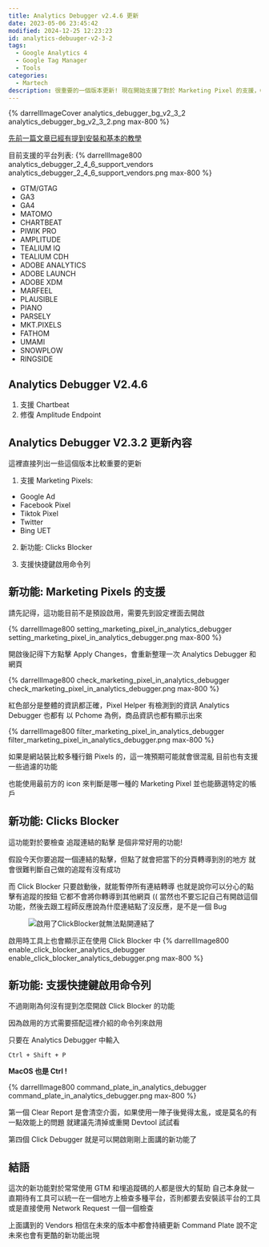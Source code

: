 ```yaml
---
title: Analytics Debugger v2.4.6 更新 
date: 2023-05-06 23:45:42
modified: 2024-12-25 12:23:23
id: analytics-debuuger-v2-3-2
tags:
  - Google Analytics 4
  - Google Tag Manager
  - Tools
categories:
  - Martech  
description: 很重要的一個版本更新! 現在開始支援了對於 Marketing Pixel 的支援，Google Ad 和 Facebook Pixel，請記得在更新後到設定中打開這個選項，本篇文章也會介紹一些其他的更新內容
---
```


{% darrellImageCover analytics_debugger_bg_v2_3_2 analytics_debugger_bg_v2_3_2.png max-800 %}

[先前一篇文章已經有提到安裝和基本的教學](https://www.darrelltw.com/ga4-gtm-best-tool-analytics-debugger/?from=analytics-debuuger-v2-3-2)

目前支援的平台列表:
{% darrellImage800 analytics_debugger_2_4_6_support_vendors analytics_debugger_2_4_6_support_vendors.png max-800 %}
- GTM/GTAG  
- GA3  
- GA4  
- MATOMO  
- CHARTBEAT  
- PIWIK PRO  
- AMPLITUDE  
- TEALIUM IQ  
- TEALIUM CDH  
- ADOBE ANALYTICS  
- ADOBE LAUNCH  
- ADOBE XDM  
- MARFEEL  
- PLAUSIBLE  
- PIANO  
- PARSELY  
- MKT.PIXELS  
- FATHOM  
- UMAMI  
- SNOWPLOW  
- RINGSIDE

## Analytics Debugger V2.4.6 

1. 支援 Chartbeat
2. 修復 Amplitude Endpoint

## Analytics Debugger V2.3.2 更新內容

這裡直接列出一些這個版本比較重要的更新
1. 支援 Marketing Pixels: 
  - Google Ad
  - Facebook Pixel
  - Tiktok Pixel
  - Twitter
  - Bing UET

2. 新功能: Clicks Blocker

3. 支援快捷鍵啟用命令列
 
## 新功能: Marketing Pixels 的支援

請先記得，這功能目前不是預設啟用，需要先到設定裡面去開啟

{% darrellImage800 setting_marketing_pixel_in_analytics_debugger setting_marketing_pixel_in_analytics_debugger.png max-800 %}

開啟後記得下方點擊 Apply Changes，會重新整理一次 Analytics Debugger 和網頁

{% darrellImage800 check_marketing_pixel_in_analytics_debugger check_marketing_pixel_in_analytics_debugger.png max-800 %}

紅色部分是整體的資訊都正確，Pixel Helper 有檢測到的資訊 Analytics Debugger 也都有
以 Pchome 為例，商品資訊也都有顯示出來

{% darrellImage800 filter_marketing_pixel_in_analytics_debugger filter_marketing_pixel_in_analytics_debugger.png max-800 %}

如果是網站裝比較多種行銷 Pixels 的，這一塊預期可能就會很混亂
目前也有支援一些過濾的功能

也能使用最前方的 icon 來判斷是哪一種的 Marketing Pixel
並也能篩選特定的帳戶


## 新功能: Clicks Blocker

這功能對於要檢查 追蹤連結的點擊 是個非常好用的功能!

假設今天你要追蹤一個連結的點擊，但點了就會把當下的分頁轉導到別的地方
就會很難判斷自己做的追蹤有沒有成功

而 Click Blocker 只要啟動後，就能暫停所有連結轉導
也就是說你可以分心的點擊有追蹤的按鈕
它都不會將你轉導到其他網頁
(( 當然也不要忘記自己有開啟這個功能，然後去跟工程師反應說為什麼連結點了沒反應，是不是一個 Bug

  <figure lg-background-color="#282828" class="blog-images" data-src="https://darrelltwblog.s3.ap-northeast-1.amazonaws.com/ScreenShot_2023-05-06-23-02-16-AJIdh9aP.gif">
    <img alt="啟用了ClickBlocker就無法點開連結了" data-src="https://darrelltwblog.s3.ap-northeast-1.amazonaws.com/ScreenShot_2023-05-06-23-02-16-AJIdh9aP.gif" class="lazyload max-800}" sizes="(min-width: 1000px) 930px, 90vw">
  </figure>

啟用時工具上也會顯示正在使用 Click Blocker 中
{% darrellImage800 enable_click_blocker_analytics_debugger enable_click_blocker_analytics_debugger.png max-800 %}

## 新功能: 支援快捷鍵啟用命令列

不過剛剛為何沒有提到怎麼開啟 Click Blocker 的功能

因為啟用的方式需要搭配這裡介紹的命令列來啟用

只要在 Analytics Debugger 中輸入

```
Ctrl + Shift + P
```

**MacOS 也是 Ctrl !**

{% darrellImage800 command_plate_in_analytics_debugger command_plate_in_analytics_debugger.png max-800 %}

第一個 Clear Report 是會清空介面，如果使用一陣子後覺得太亂，或是莫名的有一點效能上的問題
就建議先清掉或重開 Devtool 試試看

第四個 Click Debugger 就是可以開啟剛剛上面講的新功能了

## 結語

這次的新功能對於常常使用 GTM 和埋追蹤碼的人都是很大的幫助
自己本身就一直期待有工具可以統一在一個地方上檢查多種平台，否則都要去安裝該平台的工具
或是直接使用 Network Request 一個一個檢查

上面講到的 Vendors 相信在未來的版本中都會持續更新
Command Plate 說不定未來也會有更酷的新功能出現



